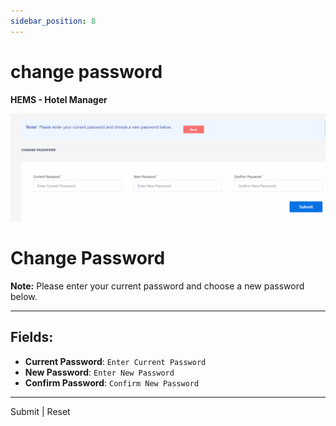 ```yaml
---
sidebar_position: 8
---
```


# change password

**HEMS - Hotel Manager**

![HEMS Registration](../../static/img/changepassword.png "HEMS Registration")

# Change Password

**Note:** Please enter your current password and choose a new password below.

---

## Fields:

- **Current Password**: `Enter Current Password`
- **New Password**: `Enter New Password`
- **Confirm Password**: `Confirm New Password`

---

Submit | Reset
